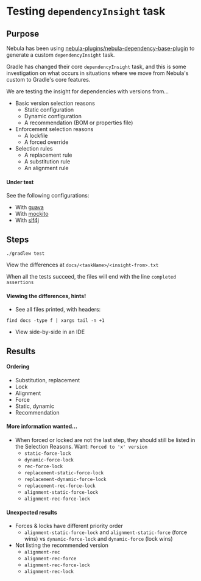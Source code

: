 # Testing `dependencyInsight` task

## Purpose

Nebula has been using [nebula-plugins/nebula-dependency-base-plugin](https://github.com/nebula-plugins/nebula-dependency-base-plugin/releases) to generate a custom `dependencyInsight` task. 

Gradle has changed their core `dependencyInsight` task, and this is some investigation on what occurs in situations where we move from Nebula's custom to Gradle's core features. 

We are testing the insight for dependencies with versions from... 

- Basic version selection reasons
    - Static configuration
    - Dynamic configuration
    - A recommendation (BOM or properties file)
- Enforcement selection reasons
    - A lockfile
    - A forced override
- Selection rules
    - A replacement rule
    - A substitution rule
    - An alignment rule

#### Under test
See the following configurations:
- With [guava](guava.md)
- With [mockito](mockito.md)
- With [slf4j](slf4j.README.md)

## Steps

`./gradlew test`

View the differences at `docs/<taskName>/<insight-from>.txt`

When all the tests succeed, the files will end with the line `completed assertions`

#### Viewing the differences, hints!

- See all files printed, with headers: 
```
find docs -type f | xargs tail -n +1
```

- View side-by-side in an IDE

## Results

#### Ordering
- Substitution, replacement
- Lock
- Alignment
- Force
- Static, dynamic
- Recommendation

#### More information wanted...
- When forced or locked are not the last step, they should still be listed in the Selection Reasons. Want: `Forced to 'x' version`
    - `static-force-lock`
    - `dynamic-force-lock`
    - `rec-force-lock`
    - `replacement-static-force-lock` 
    - `replacement-dynamic-force-lock` 
    - `replacement-rec-force-lock`
    - `alignment-static-force-lock`
    - `alignment-rec-force-lock`
        
#### Unexpected results
- Forces & locks have different priority order
  - `alignment-static-force-lock` and `alignment-static-force` (force wins) vs `dynamic-force-lock` and `dynamic-force` (lock wins)
- Not listing the recommended version
  - `alignment-rec`
  - `alignment-rec-force`
  - `alignment-rec-force-lock`
  - `alignment-rec-lock`
